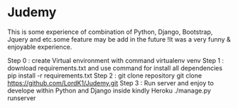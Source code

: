 # Judemy
This is some experience of combination of Python, Django, Bootstrap, Jquery and etc.some feature may be add in the future !It was a very funny &amp; enjoyable experience.

Step 0 : create Virtual environment with command 
virtualenv venv
Step 1 : download requirements.txt and use command for install all dependencies
pip install -r requirements.txt
Step 2 : git clone repository 
git clone https://github.com/LordK1/Judemy.git
Step 3 : Run server and enjoy to develope within Python and Django inside kindly Heroku
./manage.py runserver
